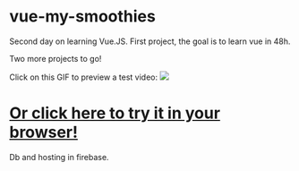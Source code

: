 # vue-my-smoothies

Second day on learning Vue.JS.
First project, the goal is to learn vue in 48h.

Two more projects to go! 

Click on this GIF to preview a test video:
<a href="https://res.cloudinary.com/duydvdaxd/video/upload/v1584197860/Vue-Sprint/vue-my-smoothies_1_ft91ns.mp4"><img src="https://res.cloudinary.com/duydvdaxd/image/upload/v1584291030/Vue-Sprint/vue-my-smoothies_1_sueufx.gif"></a>


# <a class='text-center' href="https://vue-my-smoothies.firebaseapp.com/#/">Or click here to try it in your browser!</a>

Db and hosting in firebase.
